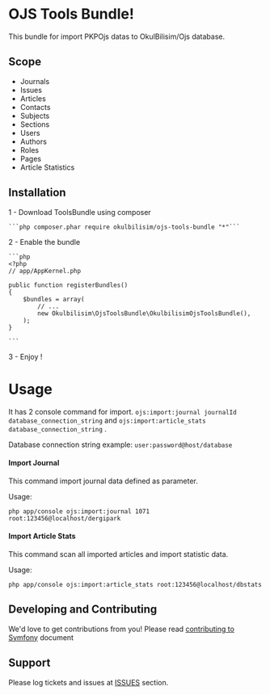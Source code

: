 OJS Tools Bundle!
======

This bundle for import PKPOjs datas to OkulBilisim/Ojs database. 

## Scope

 - Journals
 - Issues
 - Articles
 - Contacts
 - Subjects
 - Sections
 - Users
 - Authors
 - Roles
 - Pages
 - Article Statistics
 
Installation
------------

 1 - Download ToolsBundle using composer
 
    ```php composer.phar require okulbilisim/ojs-tools-bundle "*"```
 
 2 - Enable the bundle
 
    ```php
    <?php
    // app/AppKernel.php
    
    public function registerBundles()
    {
        $bundles = array(
            // ...
            new Okulbilisim\OjsToolsBundle\OkulbilisimOjsToolsBundle(),
        );
    }
    
    ```
 3 - Enjoy !
 
 
Usage
======

It has 2 console command for import. ```ojs:import:journal journalId database_connection_string``` and ```ojs:import:article_stats database_connection_string``` .

Database connection string example: ```user:password@host/database``` 
 
#### Import Journal

 This command import journal data defined as parameter. 
 
 Usage: 
 
 ```php app/console ojs:import:journal 1071 root:123456@localhost/dergipark```
 
#### Import Article Stats
 
 This command scan all imported articles and import statistic data. 
 
 Usage: 
 
 ```php app/console ojs:import:article_stats root:123456@localhost/dbstats```


Developing and Contributing
------

We'd love to get contributions from you! Please read [contributing to Symfony](https://symfony.com/doc/current/contributing/code/index.html) document

Support
-------

Please log tickets and issues at  [ISSUES](https://github.com/okulbilisim/ojs-tools-bundle/issues) section.
